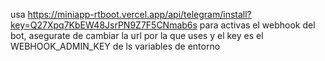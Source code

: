 usa 
https://miniapp-rtboot.vercel.app/api/telegram/install?key=Q27Xpq7KbEW48JsrPN9Z7F5CNmab6s
para activas el webhook del bot, asegurate de cambiar la url por la que uses y el key es el WEBHOOK_ADMIN_KEY de ls variables de entorno